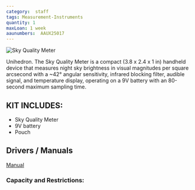 ```yaml
---
category:  staff
tags: Measurement-Instruments
quantity: 1
maxLoan: 1 week
aaunumbers:  AAUX25017
---
```

![Sky Quality Meter](http://www.unihedron.com/projects/sqm-l/sqm-l_front_regular.jpg)

Unihedron. The Sky Quality Meter is a compact (3.8 x 2.4 x 1 in) handheld device that measures night sky brightness in visual magnitudes per square arcsecond with a ~42° angular sensitivity, infrared blocking filter, audible signal, and temperature display, operating on a 9V battery with an 80-second maximum sampling time.
## KIT INCLUDES:
-  Sky Quality Meter 
-  9V battery 
-  Pouch

## Drivers / Manuals
[Manual](http://www.unihedron.com/projects/darksky/Instruction_sheet.pdf)



### Capacity and Restrictions:
